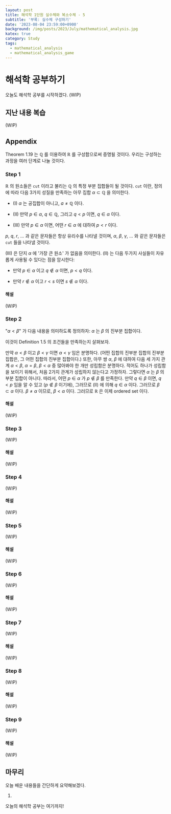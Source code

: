 ```yaml
---
layout: post
title: 해석학 1단원 실수체와 복소수체 - 5
subtitle: '부록: 실수체 구성하기'
date: '2023-08-04 23:59:00+0900'
background: /img/posts/2023/July/mathematical_analysis.jpg
katex: true
category: Study
tags:
  - mathematical_analysis
  - mathematical_analysis_game
---
```


# 해석학 공부하기

오늘도 해석학 공부를 시작하겠다. (WIP)

## 지난 내용 복습

(WIP)

## Appendix

Theorem 1.19 는 $\mathbb{Q}$ 를 이용하여 $\mathbb{R}$ 를 구성함으로써 증명될 것이다. 우리는 구성하는 과정을 여러 단계로 나눌 것이다.

### Step 1

$\mathbb{R}$ 의 원소들은 `cut` 이라고 불리는 $\mathbb{Q}$ 의 특정 부분 집합들이 될 것이다. `cut` 이란, 정의에 따라 다음 3가지 성질을 만족하는 아무 집합 $\alpha \subset \mathbb{Q}$ 을 의미한다.

- (I) $\alpha$ 는 공집합이 아니고, $a \neq \mathbb{Q}$ 이다.

- (II) 만약 $p \in \alpha$, $q \in \mathbb{Q}$, 그리고 $q < p$ 이면, $q \in \alpha$ 이다.

- (III) 만약 $p \in \alpha$ 이면, 어떤 $r \in \alpha$ 에 대하여 $p < r$ 이다.

$p$, $q$, $r$, ... 과 같은 문자들은 항상 유리수를 나타낼 것이며, $\alpha$, $\beta$, $\gamma$, ... 와 같은 문자들은 `cut` 들을 나타낼 것이다.

(III) 은 단지 $\alpha$ 에 '가장 큰 원소' 가 없음을 의미한다. (II) 는 다음 두가지 사실들이 자유롭게 사용될 수 있다는 점을 암시한다:

- 만약 $p \in \alpha$ 이고 $q \notin \alpha$ 이면, $p < q$ 이다.

- 만약 $r \notin \alpha$ 이고 $r < s$ 이면 $s \notin \alpha$ 이다.

#### 해설

(WIP)

### Step 2

"$\alpha < \beta$" 가 다음 내용을 의미하도록 정의하자: $\alpha$ 는 $\beta$ 의 진부분 집합이다.

이것이 Definition 1.5 의 조건들을 만족하는지 살펴보자.

만약 $\alpha < \beta$ 이고 $\beta < \gamma$ 이면 $\alpha < \gamma$ 임은 분명하다. (어떤 집합의 진부분 집합의 진부분 집합은, 그 어떤 집합의 진부분 집합이다.) 또한, 아무 쌍 $\alpha$, $\beta$ 에 대하여 다음 세 가지 관계 $\alpha < \beta$, $\alpha = \beta$, $\beta < \alpha$ 중 많아봐야 한 개만 성립함은 분명하다. 적어도 하나가 성립함을 보이기 위해서, 처음 2가지 관계가 성립하지 않는다고 가정하자. 그렇다면 $\alpha$ 는 $\beta$ 의 부분 집합이 아니다. 따라서, 어떤 $p \in \alpha$ 가 $p \notin \beta$ 를 만족한다. 만약 $q \in \beta$ 이면, $q < p$ 임을 알 수 있고 ($p \notin \beta$ 이기에), 그러므로 (II) 에 의해 $q \in \alpha$ 이다. 그러므로 $\beta \subset \alpha$ 이다. $\beta \neq \alpha$ 이므로, $\beta < \alpha$ 이다. 그러므로 $\mathbb{R}$ 은 이제 ordered set 이다.

#### 해설

(WIP)

### Step 3

(WIP)

#### 해설

(WIP)

### Step 4

(WIP)

#### 해설

(WIP)

### Step 5

(WIP)

#### 해설

(WIP)

### Step 6

(WIP)

#### 해설

(WIP)

### Step 7

(WIP)

#### 해설

(WIP)

### Step 8

(WIP)

#### 해설

(WIP)

### Step 9

(WIP)

#### 해설

(WIP)

## 마무리

오늘 배운 내용들을 간단하게 요약해보겠다.

1. 

오늘의 해석학 공부는 여기까지!
